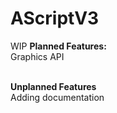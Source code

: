 # AScriptV3
WIP
**Planned Features:**<br>
Graphics API<br><br>

**Unplanned Features**<br>
Adding documentation
